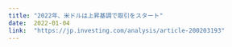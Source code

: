```yaml
---
title: "2022年、米ドルは上昇基調で取引をスタート"
date:  2022-01-04
link:  "https://jp.investing.com/analysis/article-200203193"
---
```

